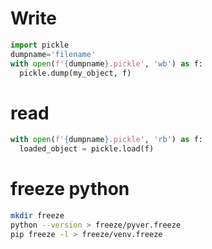 # Write
```python
import pickle
dumpname='filename'
with open(f'{dumpname}.pickle', 'wb') as f:
  pickle.dump(my_object, f)
```
# read
```python
with open(f'{dumpname}.pickle', 'rb') as f:
  loaded_object = pickle.load(f)
```
# freeze python
```sh
mkdir freeze
python --version > freeze/pyver.freeze
pip freeze -l > freeze/venv.freeze
```
